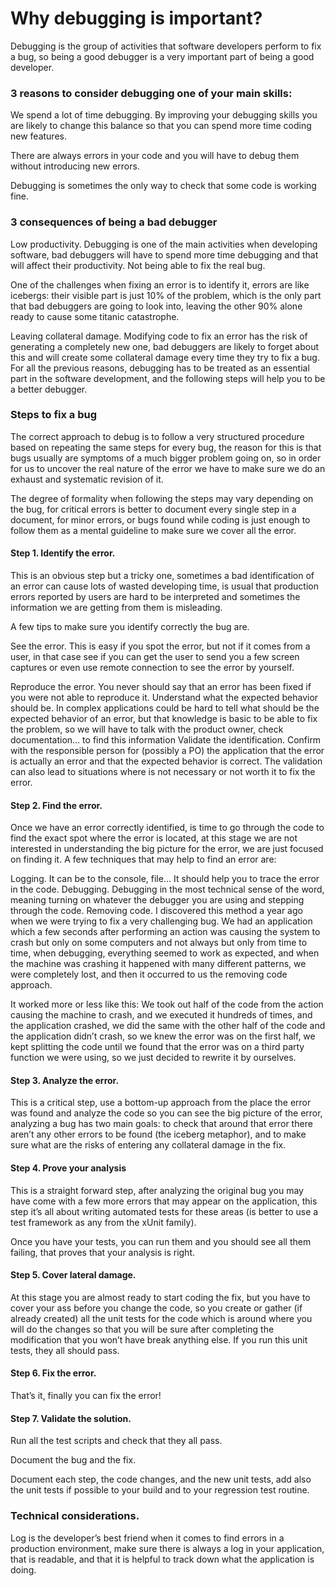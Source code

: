 # Why debugging is important?


Debugging is the group of activities that software developers perform to fix a bug, so being a good
 debugger is a very important part of being a good developer.

### 3 reasons to consider debugging one of your main skills:

We spend a lot of time debugging. By improving your debugging skills you are likely to change this balance
so that you can spend more time coding new features.

There are always errors in your code and you will have to debug them without introducing new errors. 


Debugging is sometimes the only way to check that some code is working fine.


### 3 consequences of being a bad debugger

Low productivity. Debugging is one of the main activities when developing software, bad debuggers 
will have to spend more time debugging and that will affect their productivity.
Not being able to fix the real bug. 

One of the challenges when fixing an error is to identify it, errors are like icebergs: their visible 
part is just 10% of the problem, which is the only part that bad debuggers are going to look into, 
leaving the other 90% alone ready to cause some titanic catastrophe.

Leaving collateral damage. Modifying code to fix an error has the risk of generating a completely new one, 
bad debuggers are likely to forget about this and will create some collateral damage every
time they try to fix a bug. For all the previous reasons, debugging has to be treated as an essential part
in the software development, and the following steps will help you to be a better debugger.

### Steps to fix a bug

The correct approach to debug is to follow a very structured procedure based on repeating the same 
steps for every bug, the reason for this is that bugs usually are symptoms of a much bigger problem going on, 
so in order for us to uncover the real nature of the error we have to make sure we do an exhaust and 
systematic revision of it.

The degree of formality when following the steps may vary depending on the bug, for critical errors is 
better to document every single step in a document, for minor errors, or bugs found while coding is just 
enough to follow them as a mental guideline to make sure we cover all the error.

#### Step 1. Identify the error.

This is an obvious step but a tricky one, sometimes a bad identification of an error can cause lots of 
wasted developing time, is usual that production errors reported by users are hard to be interpreted 
and sometimes the information we are getting from them is misleading.

A few tips to make sure you identify correctly the bug are.

See the error. This is easy if you spot the error, but not if it comes from a user, in that case 
see if you can get the user to send you a few screen captures or even use remote connection to see 
the error by yourself.

Reproduce the error. You never should say that an error has been fixed if you were not able to reproduce it.
Understand what the expected behavior should be. In complex applications could be hard to tell what should be 
the expected behavior of an error, but that knowledge is basic to be able to fix the problem, so we will 
have to talk with the product owner, check documentation… to find this information
Validate the identification. Confirm with the responsible person for (possibly a PO) 
the application that the error is actually an error and that the expected behavior is correct. 
The validation can also lead to situations where is 
not necessary or not worth it to fix the error.

####  Step 2. Find the error.

Once we have an error correctly identified, is time to go through the code to find the exact spot 
where the error is located, at this stage we are  not interested in understanding the big picture 
for the error, we are just focused on finding it. A few techniques that may help to find an error are:

Logging. It can be to the console, file… It should help you to trace the error in the code.
Debugging. Debugging in the most technical sense of the word, meaning turning on whatever the debugger you 
are using and stepping through the code. Removing code. I discovered this method a year ago when we were 
trying to fix a very challenging bug. We had an application which a few seconds after performing an action was
causing the system to crash but only on some computers and not always but only from time to time, when debugging, 
everything seemed to work as expected, and when the machine was crashing it happened with many different patterns, 
we were completely lost, and then it occurred to us the removing code approach.

It worked more or less like this: We took out half of the code from the action causing the machine to crash, 
and we executed it hundreds of times, and the application crashed, we did the same with the other half of the code 
and the application didn’t crash, so we knew the error was on the first half, we kept splitting the code until we 
found that the error was on a third party function we were using, so we just decided to rewrite it by ourselves.

#### Step 3. Analyze the error.

This is a critical step, use a bottom-up approach from the place the error was found and analyze the code so 
you can see the big picture of the error, analyzing a bug has two main goals: to check that around that 
error there aren’t any other errors to be found (the iceberg metaphor), and to make sure what are the risks 
of entering any collateral damage in the fix.

####  Step 4. Prove your analysis

This is a straight forward step, after analyzing the original bug you may have come with a few more errors
that may appear on the application, this step it’s all about writing automated tests for these areas 
(is better to use a test framework as any from the xUnit family).

Once you have your tests, you can run them and you should see all them failing, that
proves that your analysis is right.

#### Step 5. Cover lateral damage.

At this stage you are almost ready to start coding the fix, but you have to cover your ass before you change the code, 
so you create or gather (if already created) all the unit tests for the code which is around where you will do 
the changes so that you will be sure after completing the modification that you won’t have break anything else. 
If you run this unit tests, they all should pass.

#### Step 6. Fix the error.

That’s it, finally you can fix the error!

#### Step 7. Validate the solution.

Run all the test scripts and check that they all pass.


Document the bug and the fix.

Document each step, the code changes, and the new unit tests, add also the unit tests if possible 
to your build and to your regression test routine.

### Technical considerations.

Log is the developer’s best friend when it comes to find errors in a production environment, 
make sure there is always a log in your application, that is readable, and that it is helpful 
to track down what the application is doing.